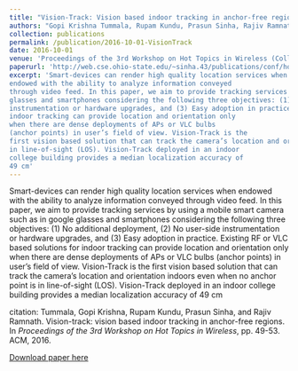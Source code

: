 ```yaml
---
title: "Vision-Track: Vision based indoor tracking in anchor-free regions "
authors: "Gopi Krishna Tummala, Rupam Kundu, Prasun Sinha, Rajiv Ramnath"
collection: publications
permalink: /publication/2016-10-01-VisionTrack
date: 2016-10-01
venue: 'Proceedings of the 3rd Workshop on Hot Topics in Wireless (Collocated with ACM MobiCom)'
paperurl: 'http://web.cse.ohio-state.edu/~sinha.43/publications/conf/hotwireless16-visiontrack.pdf'
excerpt: 'Smart-devices can render high quality location services when
endowed with the ability to analyze information conveyed
through video feed. In this paper, we aim to provide tracking services by using a mobile smart camera such as in google
glasses and smartphones considering the following three objectives: (1) No additional deployment, (2) No user-side
instrumentation or hardware upgrades, and (3) Easy adoption in practice. Existing RF or VLC based solutions for
indoor tracking can provide location and orientation only
when there are dense deployments of APs or VLC bulbs
(anchor points) in user’s field of view. Vision-Track is the
first vision based solution that can track the camera’s location and orientation indoors even when no anchor point is
in line-of-sight (LOS). Vision-Track deployed in an indoor
college building provides a median localization accuracy of
49 cm'
---
```

Smart-devices can render high quality location services when
endowed with the ability to analyze information conveyed
through video feed. In this paper, we aim to provide tracking services by using a mobile smart camera such as in google
glasses and smartphones considering the following three objectives: (1) No additional deployment, (2) No user-side
instrumentation or hardware upgrades, and (3) Easy adoption in practice. Existing RF or VLC based solutions for
indoor tracking can provide location and orientation only
when there are dense deployments of APs or VLC bulbs
(anchor points) in user’s field of view. Vision-Track is the
first vision based solution that can track the camera’s location and orientation indoors even when no anchor point is
in line-of-sight (LOS). Vision-Track deployed in an indoor
college building provides a median localization accuracy of
49 cm

citation: 
Tummala, Gopi Krishna, Rupam Kundu, Prasun Sinha, and Rajiv Ramnath. Vision-track: vision based indoor tracking in anchor-free regions. In <i>Proceedings of the 3rd Workshop on Hot Topics in Wireless</i>, pp. 49-53. ACM, 2016.


[Download paper here](http://web.cse.ohio-state.edu/~sinha.43/publications/conf/hotwireless16-visiontrack.pdf)

